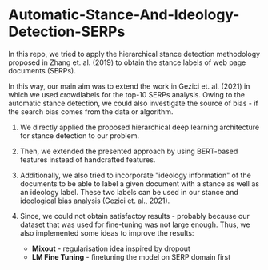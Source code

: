 # Automatic-Stance-And-Ideology-Detection-SERPs
In this repo, we tried to apply the hierarchical stance detection methodology proposed in Zhang et. al. (2019)
to obtain the stance labels of web page documents (SERPs).

In this way, our main aim was to extend the work in Gezici et. al. (2021) in which we used crowdlabels for the top-10
SERPs analysis. Owing to the automatic stance detection, we could also investigate the source of bias - if the search bias comes from
the data or algorithm.

1. We directly applied the proposed hierarchical deep learning architecture for stance detection to our problem.
2. Then, we extended the presented approach by using BERT-based features instead of handcrafted features.
3. Additionally, we also tried to incorporate "ideology information" of the documents to be able to label a given document with a stance as well as an ideology label. These two labels can be used in our stance and ideological bias analysis (Gezici et. al., 2021). 
4. Since, we could not obtain satisfactoy results - probably because our dataset that was used for fine-tuning was not large enough. Thus, we also implemented some ideas to improve the results:

   - **Mixout** - regularisation idea inspired by dropout
   - **LM Fine Tuning** - finetuning the model on SERP domain first
